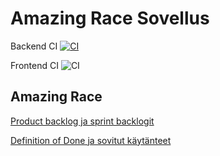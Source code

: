 # Amazing Race Sovellus

 Backend CI [![CI](https://github.com/amazing-race-condus/amazing-race-app/actions/workflows/backend.yml/badge.svg)](https://github.com/amazing-race-condus/amazing-race-app/actions/workflows/backend.yml)

Frontend CI ![CI](https://github.com/amazing-race-condus/amazing-race-app/blob/main/.github/workflows/frontend.yml)
## Amazing Race

[Product backlog ja sprint backlogit](https://github.com/orgs/amazing-race-condus/projects/1)

[Definition of Done ja sovitut käytänteet](https://github.com/amazing-race-condus/amazing-race-app/wiki)

